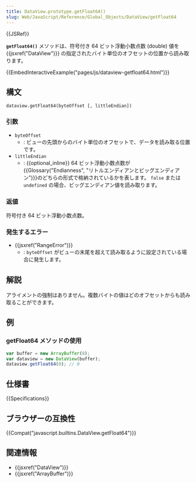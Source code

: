 ```yaml
---
title: DataView.prototype.getFloat64()
slug: Web/JavaScript/Reference/Global_Objects/DataView/getFloat64
---
```


{{JSRef}}

**`getFloat64()`** メソッドは、符号付き 64 ビット浮動小数点数 (double) 値を {{jsxref("DataView")}} の指定されたバイト単位のオフセットの位置から読み取ります。

{{EmbedInteractiveExample("pages/js/dataview-getfloat64.html")}}

## 構文

```
dataview.getFloat64(byteOffset [, littleEndian])
```

### 引数

- `byteOffset`
  - : ビューの先頭からのバイト単位のオフセットで、データを読み取る位置です。
- `littleEndian`
  - : {{optional_inline}} 64 ビット浮動小数点数が{{Glossary("Endianness", "リトルエンディアンとビッグエンディアン")}}のどちらの形式で格納されているかを表します。 `false` または `undefined` の場合、ビッグエンディアン値を読み取ります。

### 返値

符号付き 64 ビット浮動小数点数。

### 発生するエラー

- {{jsxref("RangeError")}}
  - : `byteOffset` がビューの末尾を超えて読み取るように設定されている場合に発生します。

## 解説

アライメントの強制はありません。複数バイトの値はどのオフセットからも読み取ることができます。

## 例

### getFloat64 メソッドの使用

```js
var buffer = new ArrayBuffer(8);
var dataview = new DataView(buffer);
dataview.getFloat64(0); // 0
```

## 仕様書

{{Specifications}}

## ブラウザーの互換性

{{Compat("javascript.builtins.DataView.getFloat64")}}

## 関連情報

- {{jsxref("DataView")}}
- {{jsxref("ArrayBuffer")}}
